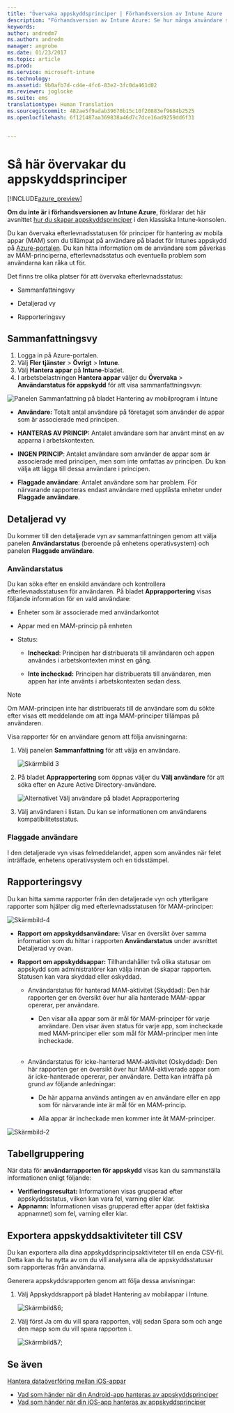 ```yaml
---
title: "Övervaka appskyddsprinciper | Förhandsversion av Intune Azure | Microsoft Docs"
description: "Förhandsversion av Intune Azure: Se hur många användare som principen tillämpas på och öka detaljnivån om du vill ha mer information."
keywords: 
author: andredm7
ms.author: andredm
manager: angrobe
ms.date: 01/23/2017
ms.topic: article
ms.prod: 
ms.service: microsoft-intune
ms.technology: 
ms.assetid: 9b0afb7d-cd4e-4fc6-83e2-3fc0da461d02
ms.reviewer: joglocke
ms.suite: ems
translationtype: Human Translation
ms.sourcegitcommit: 482ae5f9adab39670b15c10f20883ef9684b2525
ms.openlocfilehash: 6f121487aa369838a46d7c7dce16ad9259dd6f31


---
```


# <a name="how-to-monitor-app-protection-policies"></a>Så här övervakar du appskyddsprinciper
[!INCLUDE[azure_preview](../includes/azure_preview.md)]

**Om du inte är i förhandsversionen av Intune Azure**, förklarar det här avsnittet [hur du skapar appskyddsprinciper](https://docs.microsoft.com/en-us/intune/deploy-use/create-and-deploy-mobile-app-management-policies-with-microsoft-intune) i den klassiska Intune-konsolen.


Du kan övervaka efterlevnadsstatusen för principer för hantering av mobila appar (MAM) som du tillämpat på användare på bladet för Intunes appskydd på [Azure-portalen](https://portal.azure.com). Du kan hitta information om de användare som påverkas av MAM-principerna, efterlevnadsstatus och eventuella problem som användarna kan råka ut för.

Det finns tre olika platser för att övervaka efterlevnadsstatus:

-   Sammanfattningsvy

-   Detaljerad vy

-   Rapporteringsvy

## <a name="summary-view"></a>Sammanfattningsvy

1. Logga in på Azure-portalen.
2. Välj **Fler tjänster** > **Övrigt** > **Intune**.
3. Välj **Hantera appar** på **Intune**-bladet.
4. I arbetsbelastningen **Hantera appar** väljer du **Övervaka** > **Användarstatus för appskydd** för att visa sammanfattningsvyn:

![Panelen Sammanfattning på bladet Hantering av mobilprogram i Intune](../media/app-protection-user-status-summary.png)

-   **Användare:** Totalt antal användare på företaget som använder de appar som är associerade med principen.

-   **HANTERAS AV PRINCIP:** Antalet användare som har använt minst en av apparna i arbetskontexten.

-   **INGEN PRINCIP**: Antalet användare som använder de appar som är associerade med principen, men som inte omfattas av principen. Du kan välja att lägga till dessa användare i principen.

- **Flaggade användare**: Antalet användare som har problem. För närvarande rapporteras endast användare med upplåsta enheter under **Flaggade användare**.


## <a name="detailed-view"></a>Detaljerad vy
Du kommer till den detaljerade vyn av sammanfattningen genom att välja panelen **Användarstatus** (beroende på enhetens operativsystem) och panelen **Flaggade användare**.

### <a name="user-status"></a>Användarstatus
Du kan söka efter en enskild användare och kontrollera efterlevnadsstatusen för användaren. På bladet **Apprapportering** visas följande information för en vald användare:
- Enheter som är associerade med användarkontot

- Appar med en MAM-princip på enheten

- Status:

  - **Incheckad**: Principen har distribuerats till användaren och appen användes i arbetskontexten minst en gång.

  - **Inte incheckad:** Principen har distribuerats till användaren, men appen har inte använts i arbetskontexten sedan dess.

>[!NOTE]
> Om MAM-principen inte har distribuerats till de användare som du sökte efter visas ett meddelande om att inga MAM-principer tillämpas på användaren.

Visa rapporter för en användare genom att följa anvisningarna:

1.  Välj panelen **Sammanfattning** för att välja en användare.

    ![Skärmbild 3](../media/MAM-reporting-6.png)

2. På bladet **Apprapportering** som öppnas väljer du **Välj användare** för att söka efter en Azure Active Directory-användare.

    ![Alternativet Välj användare på bladet Apprapportering](../media/MAM-reporting-2.png)

3. Välj användaren i listan. Du kan se informationen om användarens kompatibilitetsstatus.

### <a name="flagged-users"></a>Flaggade användare
I den detaljerade vyn visas felmeddelandet, appen som användes när felet inträffade, enhetens operativsystem och en tidsstämpel.

## <a name="reporting-view"></a>Rapporteringsvy

Du kan hitta samma rapporter från den detaljerade vyn och ytterligare rapporter som hjälper dig med efterlevnadsstatusen för MAM-principer:

![Skärmbild-4](../media/MAM-reporting-7.png)

-   **Rapport om appskyddsanvändare:** Visar en översikt över samma information som du hittar i rapporten **Användarstatus** under avsnittet Detaljerad vy ovan.

-   **Rapport om appskyddsappar:** Tillhandahåller två olika statusar om appskydd som administratörer kan välja innan de skapar rapporten. Statusen kan vara skyddad eller oskyddad.

    -   Användarstatus för hanterad MAM-aktivitet (Skyddad): Den här rapporten ger en översikt över hur alla hanterade MAM-appar opererar, per användare.

        -   Den visar alla appar som är mål för MAM-principer för varje användare. Den visar även status för varje app, som incheckade med MAM-principer eller som mål för MAM-principer men inte incheckade.
<br></br>
    -   Användarstatus för icke-hanterad MAM-aktivitet (Oskyddad): Den här rapporten ger en översikt över hur MAM-aktiverade appar som är icke-hanterade opererar, per användare. Detta kan inträffa på grund av följande anledningar:

        -   De här apparna används antingen av en användare eller en app som för närvarande inte är mål för en MAM-princip.

        -   Alla appar är incheckade men kommer inte åt MAM-principer.

![Skärmbild-2](../media/MAM-reporting-4.png)

## <a name="table-grouping"></a>Tabellgruppering

När data för **användarrapporten för appskydd** visas kan du sammanställa informationen enligt följande:

- **Verifieringsresultat:** Informationen visas grupperad efter appskyddsstatus, vilken kan vara fel, varning eller klar.
- **Appnamn:** Informationen visas grupperad efter appar (det faktiska appnamnet) som fel, varning eller klar.

## <a name="export-app-protection-activities-to-csv"></a>Exportera appskyddsaktiviteter till CSV

Du kan exportera alla dina appskyddsprincipsaktiviteter till en enda CSV-fil. Detta kan du ha nytta av om du vill analysera alla de appskyddsstatusar som rapporteras från användarna.

Generera appskyddsrapporten genom att följa dessa anvisningar:

1. Välj Appskyddsrapport på bladet Hantering av mobilappar i Intune.

    ![Skärmbild&6;](../media/app-protection-report-csv-2.png)

2. Välj först Ja om du vill spara rapporten, välj sedan Spara som och ange den mapp som du vill spara rapporten i.

    ![Skärmbild&7;](../media/app-protection-report-csv-1.png)

## <a name="see-also"></a>Se även
[Hantera dataöverföring mellan iOS-appar](manage-data-transfer-between-ios-apps-with-microsoft-intune.md)

* [Vad som händer när din Android-app hanteras av appskyddsprinciper](app-protection-enabled-android-apps.md)
* [Vad som händer när din iOS-app hanteras av appskyddsprinciper](app-protection-enabled-ios-apps.md)



<!--HONumber=Feb17_HO2-->


